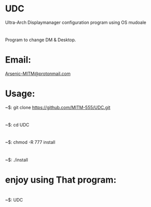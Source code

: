 # UDC
Ultra-Arch Displaymanager configuration program
using OS mudoale
#
Program to change DM & Desktop.
# Email:
Arsenic-MITM@protonmail.com
# 
# Usage:
~$: git clone https://github.com/MITM-555/UDC.git
#
~$: cd UDC
#
~$: chmod -R 777 install
#
~$: ./install
#
# enjoy using That program:
#
~$: UDC
